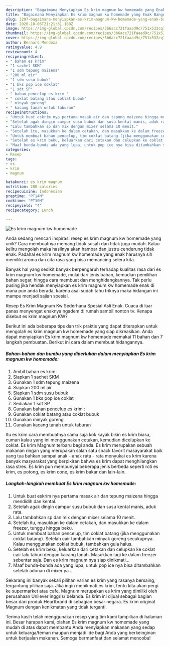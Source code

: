 ```yaml
---
description: "Bagaimana Menyiapkan Es krim magnum kw homemade yang Enak Banget"
title: "Bagaimana Menyiapkan Es krim magnum kw homemade yang Enak Banget"
slug: 3297-bagaimana-menyiapkan-es-krim-magnum-kw-homemade-yang-enak-banget
date: 2020-10-06T21:21:31.160Z
image: https://img-global.cpcdn.com/recipes/3b6acc721faaad9c/751x532cq70/es-krim-magnum-kw-homemade-foto-resep-utama.jpg
thumbnail: https://img-global.cpcdn.com/recipes/3b6acc721faaad9c/751x532cq70/es-krim-magnum-kw-homemade-foto-resep-utama.jpg
cover: https://img-global.cpcdn.com/recipes/3b6acc721faaad9c/751x532cq70/es-krim-magnum-kw-homemade-foto-resep-utama.jpg
author: Bernard Mendoza
ratingvalue: 4.9
reviewcount: 4
recipeingredient:
- " bahan es krim"
- "1 sachet SKM"
- "1 sdm tepung maizena"
- "200 ml air"
- "1 sdm susu bubuk"
- "1 bks pop ice coklat"
- "1 sdt SP"
- " bahan pencelup es krim "
- " coklat batang atau coklat bubuk"
- " minyak goreng"
- " kacang tanah untuk taburan"
recipeinstructions:
- "Untuk buat eskrim nya pertama masak air dan tepung maizena hingga mendidih dan kental."
- "Setelah agak dingin campur susu bubuk dan susu kental manis, aduk rata."
- "Lalu tambahkan sp dan mix dengan mixer selama 10 menit."
- "Setelah itu, masukkan ke dalam cetakan, dan masukkan ke dalam freezer, tunggu hingga beku."
- "Untuk membuat bahan pencelup, tim coklat batang (jika menggunakan coklat batang). Setelah cair tambahkan minyak goreng secukupnya. Kalau menggunakan coklat bubuk, tambahkan gula halus."
- "Setelah es krim beku, keluarkan dari cetakan dan celupkan ke coklat cair lalu taburi dengan kacang tanah. Masukkan lagi ke dalam freezer sebentar saja. Dan es krim magnum nya siap dinikmati..."
- "Maaf bunda-bunda ada yang lupa, untuk pop ice nya bisa ditambahkan setelah adonan di mixer ya..."
categories:
- Resep
tags:
- es
- krim
- magnum

katakunci: es krim magnum 
nutrition: 280 calories
recipecuisine: Indonesian
preptime: "PT14M"
cooktime: "PT30M"
recipeyield: "4"
recipecategory: Lunch

---
```



![Es krim magnum kw homemade](https://img-global.cpcdn.com/recipes/3b6acc721faaad9c/751x532cq70/es-krim-magnum-kw-homemade-foto-resep-utama.jpg)

Anda sedang mencari inspirasi resep es krim magnum kw homemade yang unik? Cara membuatnya memang tidak susah dan tidak juga mudah. Kalau keliru mengolah maka hasilnya akan hambar dan justru cenderung tidak enak. Padahal es krim magnum kw homemade yang enak harusnya sih memiliki aroma dan cita rasa yang bisa memancing selera kita.

Banyak hal yang sedikit banyak berpengaruh terhadap kualitas rasa dari es krim magnum kw homemade, mulai dari jenis bahan, kemudian pemilihan bahan segar, hingga cara membuat dan menghidangkannya. Tak perlu pusing jika hendak menyiapkan es krim magnum kw homemade enak di mana pun anda berada, karena asal sudah tahu triknya maka hidangan ini mampu menjadi sajian spesial.

Resep Es Krim Magnum Kw Sederhana Spesial Asli Enak. Cuaca di luar panas menyengat enaknya ngadem di rumah sambil nonton tv. Kenapa disebut es krim magnum KW?


Berikut ini ada beberapa tips dan trik praktis yang dapat diterapkan untuk mengolah es krim magnum kw homemade yang siap dikreasikan. Anda dapat menyiapkan Es krim magnum kw homemade memakai 11 bahan dan 7 langkah pembuatan. Berikut ini cara dalam membuat hidangannya.

<!--inarticleads1-->

##### Bahan-bahan dan bumbu yang diperlukan dalam menyiapkan Es krim magnum kw homemade:

1. Ambil  bahan es krim:
1. Siapkan 1 sachet SKM
1. Gunakan 1 sdm tepung maizena
1. Siapkan 200 ml air
1. Siapkan 1 sdm susu bubuk
1. Gunakan 1 bks pop ice coklat
1. Sediakan 1 sdt SP
1. Gunakan  bahan pencelup es krim :
1. Gunakan  coklat batang atau coklat bubuk
1. Gunakan  minyak goreng
1. Gunakan  kacang tanah untuk taburan


Itu es krim cara membuatnya sama saja kok kayak bikin es krim biasa, cuman kalau yang ini menggunakan cetakan, kemudian dicelupkan ke coklat. Es krim Magnum terbaru bagi anda. Es krim merupakan sebuah makanan ringan yang merupakan salah satu snack favorit masayarakat baik yang tua bahkan sampai anak - anak rata - rata menyukai es krim karena banyak masyarakat yang berpikiran bahwa es krim dapat menghilangkan rasa stres. Es krim pun mempunyai beberapa jenis berbeda seperti roti es krim, es potong, es krim cone, es krim bakar dan lain-lain. 

<!--inarticleads2-->

##### Langkah-langkah membuat Es krim magnum kw homemade:

1. Untuk buat eskrim nya pertama masak air dan tepung maizena hingga mendidih dan kental.
1. Setelah agak dingin campur susu bubuk dan susu kental manis, aduk rata.
1. Lalu tambahkan sp dan mix dengan mixer selama 10 menit.
1. Setelah itu, masukkan ke dalam cetakan, dan masukkan ke dalam freezer, tunggu hingga beku.
1. Untuk membuat bahan pencelup, tim coklat batang (jika menggunakan coklat batang). Setelah cair tambahkan minyak goreng secukupnya. Kalau menggunakan coklat bubuk, tambahkan gula halus.
1. Setelah es krim beku, keluarkan dari cetakan dan celupkan ke coklat cair lalu taburi dengan kacang tanah. Masukkan lagi ke dalam freezer sebentar saja. Dan es krim magnum nya siap dinikmati...
1. Maaf bunda-bunda ada yang lupa, untuk pop ice nya bisa ditambahkan setelah adonan di mixer ya...


Sekarang ini banyak sekali pilihan varian es krim yang rasanya bersaing, tergantung pilihan saja. Jika ingin menikmati es krim, tentu kita akan pergi ke supermarket atau cafe. Magnum merupakan es krim yang dimiliki oleh perusahaan Unilever inggris/ belanda. Es krim ini dijual sebagai bagian besar dari produk Heartbrand di sebagian besar negara. Es krim original Magnum dengan kenikmatan yang tidak terganti. 

Terima kasih telah menggunakan resep yang tim kami tampilkan di halaman ini. Besar harapan kami, olahan Es krim magnum kw homemade yang mudah di atas dapat membantu Anda menyiapkan makanan yang sedap untuk keluarga/teman maupun menjadi ide bagi Anda yang berkeinginan untuk berjualan makanan. Semoga bermanfaat dan selamat mencoba!
